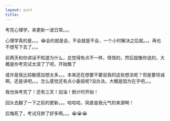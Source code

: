 ```yaml
---
layout: post
title: 
---
```


考完心理学，来更新一波日常。。。

心理学真的是。。。😂会的就是会，不会就是不会，一个小时解决之后就。。。再也不想写下去了。。。

前两天和你讲话不知道为什么，总觉得有点不一样，怪怪的，然后就像你说的，大概是你考完试太浪了了吧，开始飘了

或许是我比较敏感加想太多。。。本来还在想要不要说我的这些想法呢？但是要坦诚啊，还是讲吧。。。怎么感觉还有点小委屈呢?没办法，大概是因为在乎吧。。。

我也快考完了！还有三天！加油！倒计时开始！

回头去翻了一下之前的更新。。。哈哈哈，简直是我元气的来源啊！

后悔死了，考试月胖了好多啊。。。😭😭😭
